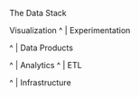 The Data Stack

Visualization
   ^
   |
 Experimentation

   ^
   |
 Data Products

   ^
   |
  Analytics
  ^
  |
  ETL

  ^
  |
  Infrastructure
  
